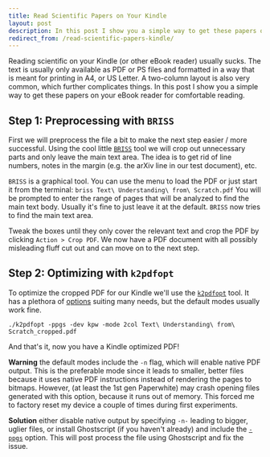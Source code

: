 ```yaml
---
title: Read Scientific Papers on Your Kindle
layout: post
description: In this post I show you a simple way to get these papers on your eBook reader for comfortable reading.
redirect_from: /read-scientific-papers-kindle/
---
```


<!--
<div style="text-align: center;"><a
href="http://chjdev.com/wp-content/uploads/2015/02/original.png"><img
src="http://chjdev.com/wp-content/uploads/2015/02/original-232x300.png"
alt="original" width="232" height="300" class="alignnone size-medium
wp-image-153" /></a></div>
-->

Reading scientific on your Kindle (or other eBook
reader) usually sucks. The text is usually only available as PDF or PS files
and formatted in a way that is meant for printing in A4, or US Letter. A
two-column layout is also very common, which further complicates things. In
this post I show you a simple way to get these papers on your eBook reader for
comfortable reading.

<!--
<div style="text-align: center;"><iframe style="width: 120px; height: 240px;"
src="//ws-na.amazon-adsystem.com/widgets/q?ServiceVersion=20070822&amp;OneJS=1&amp;Operation=GetAdHtml&amp;MarketPlace=US&amp;source=ss&amp;ref=ss_til&amp;ad_type=product_link&amp;tracking_id=chjdev-20&amp;marketplace=amazon&amp;region=US&amp;placement=B00I15SB16&amp;asins=B00I15SB16&amp;linkId=SPXKVXHNXUMSCTRA&amp;show_border=true&amp;link_opens_in_new_window=true"
width="300" height="150" frameborder="0" marginwidth="0" marginheight="0"
scrolling="no"> </iframe> <iframe style="width: 120px; height: 240px;"
src="//ws-na.amazon-adsystem.com/widgets/q?ServiceVersion=20070822&amp;OneJS=1&amp;Operation=GetAdHtml&amp;MarketPlace=US&amp;source=ss&amp;ref=ss_til&amp;ad_type=product_link&amp;tracking_id=chjdev-20&amp;marketplace=amazon&amp;region=US&amp;placement=B00JG8GOWU&amp;asins=B00JG8GOWU&amp;linkId=2KX4UWXTFMHOSJ5J&amp;show_border=true&amp;link_opens_in_new_window=true"
width="300" height="150" frameborder="0" marginwidth="0" marginheight="0"
scrolling="no"> </iframe> <iframe style="width: 120px; height: 240px;"
src="//ws-na.amazon-adsystem.com/widgets/q?ServiceVersion=20070822&amp;OneJS=1&amp;Operation=GetAdHtml&amp;MarketPlace=US&amp;source=ss&amp;ref=ss_til&amp;ad_type=product_link&amp;tracking_id=chjdev-20&amp;marketplace=amazon&amp;region=US&amp;placement=B00IOY8XWQ&amp;asins=B00IOY8XWQ&amp;linkId=QFDRMH3SYROOYXL5&amp;show_border=true&amp;link_opens_in_new_window=true"
width="300" height="150" frameborder="0" marginwidth="0" marginheight="0"
scrolling="no"> </iframe></div>
-->

## Step 1: Preprocessing with ``BRISS`` 

First we will preprocess the file a bit to make the next step easier / more
successful. Using the cool little [``BRISS``](http://briss.sourceforge.net/)
tool we will crop out unnecessary parts and only leave the main text area. The
idea is to get rid of line numbers, notes in the margin (e.g. the arXiv line in
our test document), etc.

``BRISS`` is a graphical tool. You can use the menu to load the PDF or
just start it from the terminal: ``briss Text\ Understanding\ from\
Scratch.pdf`` You will be prompted to enter the range of pages that will
be analyzed to find the main text body. Usually it's fine to just leave it at
the default. ``BRISS`` now tries to find the main text area.

<!--
<div style="text-align: center;"><a
href="http://chjdev.com/wp-content/uploads/2015/02/briss.png"><img
src="http://chjdev.com/wp-content/uploads/2015/02/briss-300x216.png"
alt="briss" width="300" height="216" class="alignnone size-medium wp-image-150"
/></a></div>
-->

Tweak the boxes until they only cover the relevant text and crop the PDF by
clicking ``Action > Crop PDF``. We now have a PDF document with all
possibly misleading fluff cut out and can move on to the next step.

<!--
<div style="text-align: center;"><a
href="http://chjdev.com/wp-content/uploads/2015/02/cropped.png"><img
src="http://chjdev.com/wp-content/uploads/2015/02/cropped-225x300.png"
alt="cropped" width="225" height="300" class="alignnone size-medium
wp-image-151" /></a></div>
-->

## Step 2: Optimizing with ``k2pdfopt`` 

To optimize the cropped PDF for our Kindle we'll use the
[``k2pdfopt``](http://www.willus.com/k2pdfopt/) tool. It has a
plethora of [options](http://www.willus.com/k2pdfopt/help/options.shtml)
suiting many needs, but the default modes usually work fine.  

``./k2pdfopt -ppgs -dev kpw -mode 2col Text\ Understanding\ from\ Scratch_cropped.pdf``

And that's it, now you have a Kindle optimized PDF!

<!--
<div style="text-align: center;"><a
href="http://chjdev.com/wp-content/uploads/2015/02/optimized.png"><img
src="http://chjdev.com/wp-content/uploads/2015/02/optimized-209x300.png"
alt="optimized" width="209" height="300" class="alignnone size-medium
wp-image-152" /></a></div>
-->

**Warning** the default modes include the ``-n`` flag, which will
enable native PDF output. This is the preferable mode since it leads to
smaller, better files because it uses native PDF instructions instead of
rendering the pages to bitmaps. However, (at least the 1st gen Paperwhite) may
crash opening files generated with this option, because it runs out of memory.
This forced me to factory reset my device a couple of times during first
experiments.

**Solution** either disable native output by specifying ``-n-``
leading to bigger, uglier files, or install Ghostscript (if you haven't
already) and include the [``-ppgs``](http://www.willus.com/k2pdfopt/help/faq.shtml")
option. This will post process the file using Ghostscript and fix the issue.


